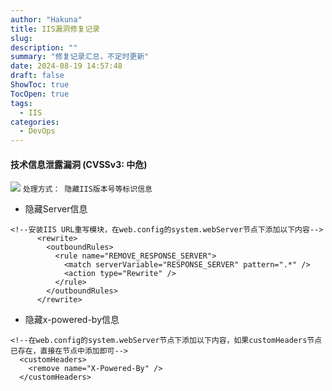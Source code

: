 ```yaml
---
author: "Hakuna"
title: IIS漏洞修复记录
slug: 
description: ""
summary: "修复记录汇总，不定时更新"
date: 2024-08-19 14:57:48
draft: false
ShowToc: true
TocOpen: true
tags:
  - IIS
categories:
  - DevOps
---
```

#### 技术信息泄露漏洞 (CVSSv3: 中危)
![](/images/posts/2024/20240819_iis_security/20240819151447.png)
`处理方式： 隐藏IIS版本号等标识信息`
- 隐藏Server信息
```config
<!--安装IIS URL重写模块，在web.config的system.webServer节点下添加以下内容-->
      <rewrite> 
        <outboundRules> 
          <rule name="REMOVE_RESPONSE_SERVER"> 
            <match serverVariable="RESPONSE_SERVER" pattern=".*" /> 
            <action type="Rewrite" /> 
          </rule> 
        </outboundRules> 
      </rewrite> 
```
- 隐藏x-powered-by信息
```config
<!--在web.config的system.webServer节点下添加以下内容，如果customHeaders节点已存在，直接在节点中添加即可-->
  <customHeaders>
    <remove name="X-Powered-By" />
  </customHeaders>
```

